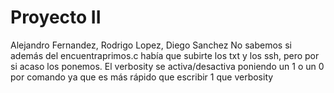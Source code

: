 # Proyecto II
Alejandro Fernandez, Rodrigo Lopez, Diego Sanchez
No sabemos si además del encuentraprimos.c había que subirte los txt y los ssh, pero por si acaso los ponemos.
El verbosity se activa/desactiva poniendo un 1 o un 0 por comando ya que es más rápido que escribir 1 que verbosity
